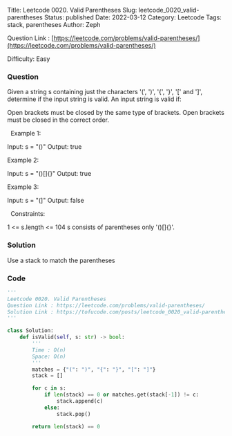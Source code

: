 Title: Leetcode 0020. Valid Parentheses
Slug: leetcode_0020_valid-parentheses
Status: published
Date: 2022-03-12
Category: Leetcode
Tags: stack, parentheses
Author: Zeph

Question Link : [https://leetcode.com/problems/valid-parentheses/](https://leetcode.com/problems/valid-parentheses/)

Difficulty: Easy

### Question
Given a string s containing just the characters '(', ')', '{', '}', '[' and ']', determine if the input string is valid.
An input string is valid if:

Open brackets must be closed by the same type of brackets.
Open brackets must be closed in the correct order.

 
Example 1:

Input: s = "()"
Output: true

Example 2:

Input: s = "()[]{}"
Output: true

Example 3:

Input: s = "(]"
Output: false

 
Constraints:

1 <= s.length <= 104
s consists of parentheses only '()[]{}'.

### Solution

Use a stack to match the parentheses


### Code
```python
'''
Leetcode 0020. Valid Parentheses
Question Link : https://leetcode.com/problems/valid-parentheses/
Solution Link : https://tofucode.com/posts/leetcode_0020_valid-parentheses.html
'''

class Solution:
    def isValid(self, s: str) -> bool:
        '''
        Time : O(n)
        Space: O(n)
        '''
        matches = {"(": ")", "{": "}", "[": "]"}
        stack = []

        for c in s:
            if len(stack) == 0 or matches.get(stack[-1]) != c:
                stack.append(c)
            else:
                stack.pop()

        return len(stack) == 0

```

